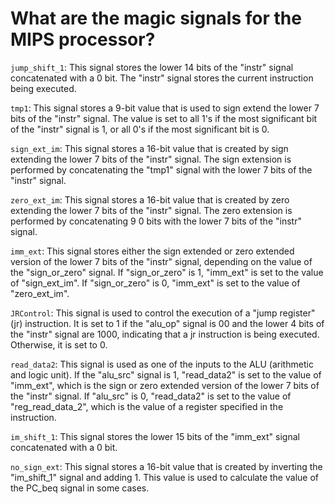 # What are the magic signals for the MIPS processor?

`jump_shift_1`: This signal stores the lower 14 bits of the "instr" signal concatenated with a 0 bit. The "instr" signal stores the current instruction being executed.

`tmp1`: This signal stores a 9-bit value that is used to sign extend the lower 7 bits of the "instr" signal. The value is set to all 1's if the most significant bit of the "instr" signal is 1, or all 0's if the most significant bit is 0.

`sign_ext_im`: This signal stores a 16-bit value that is created by sign extending the lower 7 bits of the "instr" signal. The sign extension is performed by concatenating the "tmp1" signal with the lower 7 bits of the "instr" signal.

`zero_ext_im`: This signal stores a 16-bit value that is created by zero extending the lower 7 bits of the "instr" signal. The zero extension is performed by concatenating 9 0 bits with the lower 7 bits of the "instr" signal.

`imm_ext`: This signal stores either the sign extended or zero extended version of the lower 7 bits of the "instr" signal, depending on the value of the "sign_or_zero" signal. If "sign_or_zero" is 1, "imm_ext" is set to the value of "sign_ext_im". If "sign_or_zero" is 0, "imm_ext" is set to the value of "zero_ext_im".

`JRControl`: This signal is used to control the execution of a "jump register" (jr) instruction. It is set to 1 if the "alu_op" signal is 00 and the lower 4 bits of the "instr" signal are 1000, indicating that a jr instruction is being executed. Otherwise, it is set to 0.

`read_data2`: This signal is used as one of the inputs to the ALU (arithmetic and logic unit). If the "alu_src" signal is 1, "read_data2" is set to the value of "imm_ext", which is the sign or zero extended version of the lower 7 bits of the "instr" signal. If "alu_src" is 0, "read_data2" is set to the value of "reg_read_data_2", which is the value of a register specified in the instruction.

`im_shift_1`: This signal stores the lower 15 bits of the "imm_ext" signal concatenated with a 0 bit.

`no_sign_ext`: This signal stores a 16-bit value that is created by inverting the "im_shift_1" signal and adding 1. This value is used to calculate the value of the PC_beq signal in some cases.
